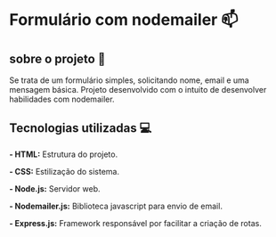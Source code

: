 # Formulário com nodemailer :mailbox:

## sobre o projeto :mag_right:
Se trata de um formulário simples, solicitando nome, email e uma mensagem básica. Projeto desenvolvido com o intuito de desenvolver habilidades com nodemailer.

## Tecnologias utilizadas :computer:

**- HTML:** Estrutura do projeto.

**- CSS:** Estilização do sistema.

**- Node.js:** Servidor web.

**- Nodemailer.js:** Biblioteca javascript para envio de email.

**- Express.js:** Framework responsável por facilitar a criação de rotas.
 
